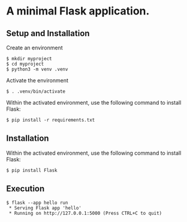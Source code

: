 # A minimal Flask application.

## Setup and Installation
Create an environment

    $ mkdir myproject
    $ cd myproject
    $ python3 -m venv .venv
Activate the environment

    $ . .venv/bin/activate
Within the activated environment, use the following command to install Flask:

    $ pip install -r requirements.txt

## Installation

Within the activated environment, use the following command to install Flask:

    $ pip install Flask

## Execution

```
$ flask --app hello run
 * Serving Flask app 'hello'
 * Running on http://127.0.0.1:5000 (Press CTRL+C to quit)
